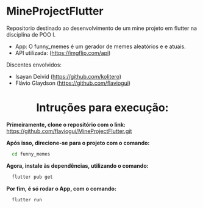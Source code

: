 # MineProjectFlutter
Repositorio destinado ao desenvolvimento de um mine projeto em flutter na disciplina de POO I.

- App: O funny_memes é um gerador de memes aleatórios e e atuais.
- API utilizada: (https://imgflip.com/api)

Discentes envolvidos:

- Isayan Deivid (https://github.com/kolitero)
- Flávio Glaydson (https://github.com/flaviogui)


<h1 align="center">Intruções para execução:</h1>

**Primeiramente, clone o repositório com o link:** https://github.com/flaviogui/MineProjectFlutter.git

**Após isso, direcione-se para o projeto com o comando:**
```bash
  cd funny_memes
```
**Agora, instale às dependências, utilizando o comando:** 
```bash
  flutter pub get
```
**Por fim, é só rodar o App, com o comando:** 
```bash
  flutter run
```

